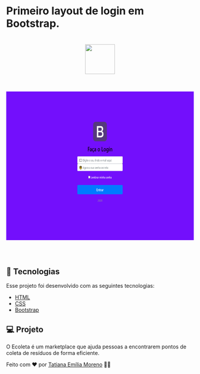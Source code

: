 # Primeiro layout de login em Bootstrap.

<h1 align="center">
    <img src="https://upload.wikimedia.org/wikipedia/commons/thumb/b/b2/Bootstrap_logo.svg/1024px-Bootstrap_logo.svg.png" width="80" height="80">
  <br/>
</h1>

<h1 align="center">
  <kbd>
  <img src="https://raw.githubusercontent.com/tatmorenno/bootstrap-form-login/master/img/form-login.png" width="700" height="400">
  </kbd>
</h1>

<br/>

## 🚀 Tecnologias
Esse projeto foi desenvolvido com as seguintes tecnologias:

- [HTML](https://nodejs.org/en/)
- [CSS](https://expressjs.com/)
- [Bootstrap](https://www.sqlite.org/index.html)

## 💻 Projeto
O Ecoleta é um marketplace que ajuda pessoas a encontrarem pontos de coleta de resíduos de forma eficiente.

Feito com ♥ por [Tatiana Emília Moreno](https://www.linkedin.com/in/tatmorenno/) 👩‍💻
